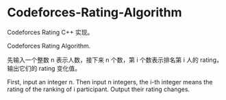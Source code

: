 # Codeforces-Rating-Algorithm

Codeforces Rating C++ 实现。

Codeforces Rating Algorithm.

先输入一个整数 n 表示人数，接下来 n 个数，第 i 个数表示排名第 i 人的 rating，输出它们的 rating 变化值。

First, input an integer n. Then input n integers, the i-th integer means the rating of the ranking of i participant. Output their rating changes.
